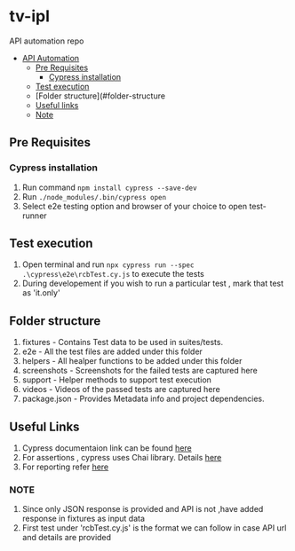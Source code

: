 # tv-ipl

API automation repo
- [API Automation](#api-automation)
    - [Pre Requisites](#pre-reqs)
        - [Cypress installation](#install-cypress)
    - [Test execution](#cypress-test-execution)
    - [Folder structure](#folder-structure
    - [Useful links](#useful-links)
    - [Note](#Note)


## Pre Requisites
### Cypress installation
1. Run command `npm install cypress --save-dev`
2. Run `./node_modules/.bin/cypress open` 
3. Select e2e testing option and browser of your choice to open test-runner

## Test execution
1. Open terminal and run `npx cypress run --spec .\cypress\e2e\rcbTest.cy.js` to execute the tests
2. During developement if you wish to run a particular test , mark that test as 'it.only'

## Folder structure
1. fixtures - Contains Test data to be used in suites/tests. 
2. e2e - All the test files are added under this folder 
3. helpers - All healper functions to be added under this folder
4. screenshots - Screenshots for the failed tests are captured here 
5. support - Helper methods to support test execution 
6. videos - Videos of the passed tests are captured here 
7. package.json - Provides Metadata info and project dependencies. 


## Useful Links 
1. Cypress documentaion link can be found <a href = "https://docs.cypress.io/">here</a> 
2. For assertions , cypress uses Chai library. Details <a href = "https://www.chaijs.com/guide/">here</a> 
3. For reporting refer <a href = "https://docs.cypress.io/guides/tooling/reporters#Custom-reporter">here</a>   


### NOTE
1. Since only JSON response is provided and API is not ,have added response in fixtures as input data
2. First test under 'rcbTest.cy.js' is the format we can follow in case API url and details are provided